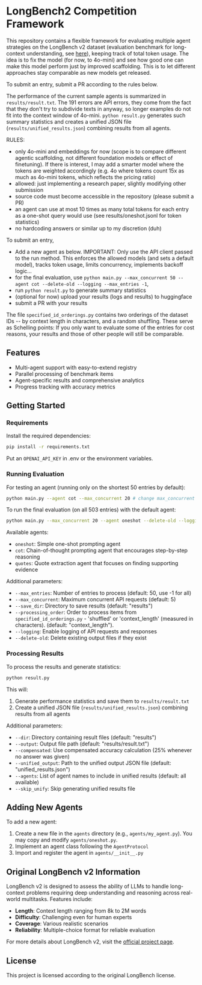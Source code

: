 # LongBench2 Competition Framework

This repository contains a flexible framework for evaluating multiple agent strategies on the LongBench v2 dataset (evaluation benchmark for long-context understanding, see [here](https://longbench2.github.io/)), keeping track of total token usage. The idea is to fix the model (for now, to 4o-mini) and see how good one can make this model perform just by improved scaffolding. This is to let different approaches stay comparable as new models get released.

To submit an entry, submit a PR according to the rules below.

The performance of the current sample agents is summarized in `results/result.txt`. The 191 errors are API errors, they come from the fact that they don't try to subdivide texts in anyway, so longer examples do not fit into the context window of 4o-mini. `python result.py` generates such summary statistics and creates a unified JSON file (`results/unified_results.json`) combining results from all agents.

RULES:
 - only 4o-mini and embeddings for now (scope is to compare different agentic scaffolding, not different foundation models or effect of finetuning). If there is interest, I may add a smarter model where the tokens are weighted accordingly (e.g. 4o where tokens count 15x as much as 4o-mini tokens, which reflects the pricing ratio)
 - allowed: just implementing a research paper, slightly modifying other submission
 - source code must become accessible in the repository (please submit a PR)
 - an agent can use at most 10 times as many total tokens for each entry as a one-shot query would use (see results/oneshot.jsonl for token statistics)
 - no hardcoding answers or similar up to my discretion (duh)

To submit an entry,

 - Add a new agent as below. IMPORTANT: Only use the API client passed to the run method. This enforces the allowed models (and sets a default model), tracks token usage, limits concurrency, implements backoff logic...
 - for the final evaluation, use `python main.py --max_concurrent 50 --agent cot --delete-old --logging --max_entries -1`,
 - run `python result.py` to generate summary statistics
 - (optional for now) upload your results (logs and results) to huggingface
 - submit a PR with your results

The file `specified_id_orderings.py` contains two orderings of the dataset IDs -- by context length in characters, and a random shuffling. These serve as Schelling points: If you only want to evaluate some of the entries for cost reasons, your results and those of other people will still be comparable.

## Features

- Multi-agent support with easy-to-extend registry
- Parallel processing of benchmark items
- Agent-specific results and comprehensive analytics
- Progress tracking with accuracy metrics

## Getting Started

### Requirements

Install the required dependencies:

```bash
pip install -r requirements.txt
```

Put an `OPENAI_API_KEY` in .env or the environment variables.

### Running Evaluation

For testing an agent (running only on the shortest 50 entries by default):

```bash
python main.py --agent cot --max_concurrent 20 # change max_concurrent according to your resources
```

To run the final evaluation (on all 503 entries) with the default agent:

```bash
python main.py --max_concurrent 20 --agent oneshot --delete-old --logging --max_entries -1
```

Available agents:
- `oneshot`: Simple one-shot prompting agent
- `cot`: Chain-of-thought prompting agent that encourages step-by-step reasoning
- `quotes`: Quote extraction agent that focuses on finding supporting evidence

Additional parameters:
- `--max_entries`: Number of entries to process (default: 50, use -1 for all)
- `--max_concurrent`: Maximum concurrent API requests (default: 5)
- `--save_dir`: Directory to save results (default: "results") 
- `--processing_order`: Order to process items from `specified_id_orderings.py` - 'shuffled' or 'context_length' (measured in characters). (default: "context_length"). 
- `--logging`: Enable logging of API requests and responses
- `--delete-old`: Delete existing output files if they exist

### Processing Results

To process the results and generate statistics:

```bash
python result.py
```

This will:
1. Generate performance statistics and save them to `results/result.txt`
2. Create a unified JSON file (`results/unified_results.json`) combining results from all agents

Additional parameters:
- `--dir`: Directory containing result files (default: "results")
- `--output`: Output file path (default: "results/result.txt")
- `--compensated`: Use compensated accuracy calculation (25% whenever no answer was given)
- `--unified_output`: Path to the unified output JSON file (default: "unified_results.json")
- `--agents`: List of agent names to include in unified results (default: all available)
- `--skip_unify`: Skip generating unified results file

## Adding New Agents

To add a new agent:

1. Create a new file in the `agents` directory (e.g., `agents/my_agent.py`). You may copy and modify `agents/oneshot.py`.
2. Implement an agent class following the `AgentProtocol`
3. Import and register the agent in `agents/__init__.py`

## Original LongBench v2 Information

LongBench v2 is designed to assess the ability of LLMs to handle long-context problems requiring deep understanding and reasoning across real-world multitasks. Features include:
- **Length**: Context length ranging from 8k to 2M words
- **Difficulty**: Challenging even for human experts
- **Coverage**: Various realistic scenarios
- **Reliability**: Multiple-choice format for reliable evaluation

For more details about LongBench v2, visit the [official project page](https://longbench2.github.io).

## License

This project is licensed according to the original LongBench license.